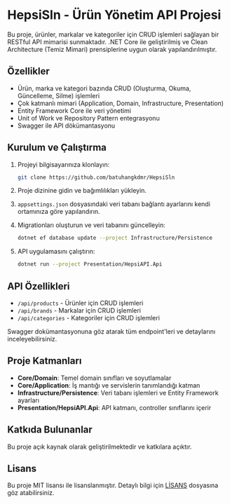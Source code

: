 
# HepsiSln - Ürün Yönetim API Projesi

Bu proje, ürünler, markalar ve kategoriler için CRUD işlemleri sağlayan bir RESTful API mimarisi sunmaktadır. 
.NET Core ile geliştirilmiş ve Clean Architecture (Temiz Mimari) prensiplerine uygun olarak yapılandırılmıştır.

## Özellikler

- Ürün, marka ve kategori bazında CRUD (Oluşturma, Okuma, Güncelleme, Silme) işlemleri
- Çok katmanlı mimari (Application, Domain, Infrastructure, Presentation)
- Entity Framework Core ile veri yönetimi
- Unit of Work ve Repository Pattern entegrasyonu
- Swagger ile API dökümantasyonu

## Kurulum ve Çalıştırma

1. Projeyi bilgisayarınıza klonlayın:
   ```bash
   git clone https://github.com/batuhangkdmr/HepsiSln
   ```

2. Proje dizinine gidin ve bağımlılıkları yükleyin.

3. `appsettings.json` dosyasındaki veri tabanı bağlantı ayarlarını kendi ortamınıza göre yapılandırın.

4. Migrationları oluşturun ve veri tabanını güncelleyin:
   ```bash
   dotnet ef database update --project Infrastructure/Persistence
   ```

5. API uygulamasını çalıştırın:
   ```bash
   dotnet run --project Presentation/HepsiAPI.Api
   ```

## API Özellikleri

- `/api/products` - Ürünler için CRUD işlemleri
- `/api/brands` - Markalar için CRUD işlemleri
- `/api/categories` - Kategoriler için CRUD işlemleri

Swagger dokümantasyonuna göz atarak tüm endpoint'leri ve detaylarını inceleyebilirsiniz.

## Proje Katmanları

- **Core/Domain**: Temel domain sınıfları ve soyutlamalar
- **Core/Application**: İş mantığı ve servislerin tanımlandığı katman
- **Infrastructure/Persistence**: Veri tabanı işlemleri ve Entity Framework ayarları
- **Presentation/HepsiAPI.Api**: API katmanı, controller sınıflarını içerir

## Katkıda Bulunanlar

Bu proje açık kaynak olarak geliştirilmektedir ve katkılara açıktır.

## Lisans

Bu proje MIT lisansı ile lisanslanmıştır. Detaylı bilgi için [LİSANS](LICENSE) dosyasına göz atabilirsiniz.
